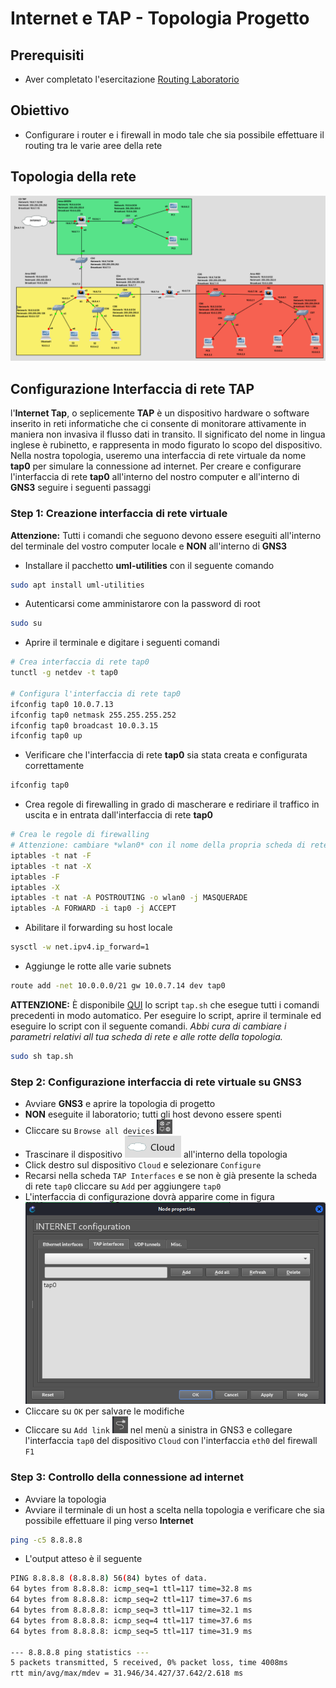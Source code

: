 # Internet e TAP - Topologia Progetto

## Prerequisiti
- Aver completato l'esercitazione [Routing Laboratorio](https://github.com/fpacenza/Fondamenti-di-Reti-e-Sicurezza-Informatica/tree/main/Routing)

## Obiettivo
- Configurare i router e i firewall in modo tale che sia possibile effettuare il routing tra le varie aree della rete

## Topologia della rete
![alt text](https://github.com/fpacenza/Fondamenti-di-Reti-e-Sicurezza-Informatica/blob/main/Routing/project_topology_gns3.png?raw=true)


## Configurazione Interfaccia di rete TAP
l'**Internet Tap**, o seplicemente **TAP** è un dispositivo hardware o software inserito in reti informatiche che ci consente di monitorare attivamente in maniera non invasiva il flusso dati in transito. Il significato del nome in lingua inglese è rubinetto, e rappresenta in modo figurato lo scopo del dispositivo.
Nella nostra topologia, useremo una interfaccia di rete virtuale da nome **tap0** per simulare la connessione ad internet. Per creare e configurare l'interfaccia di rete **tap0** all'interno del nostro computer e all'interno di **GNS3** seguire i seguenti passaggi

### Step 1: Creazione interfaccia di rete virtuale
**Attenzione:** Tutti i comandi che seguono devono essere eseguiti all'interno del terminale del vostro computer locale e **NON** all'interno di **GNS3**

- Installare il pacchetto **uml-utilities** con il seguente comando
```bash
sudo apt install uml-utilities
```

- Autenticarsi come amministarore con la password di root
```bash
sudo su
```

- Aprire il terminale e digitare i seguenti comandi
```bash
# Crea interfaccia di rete tap0
tunctl -g netdev -t tap0

# Configura l'interfaccia di rete tap0
ifconfig tap0 10.0.7.13
ifconfig tap0 netmask 255.255.255.252
ifconfig tap0 broadcast 10.0.3.15
ifconfig tap0 up
```

- Verificare che l'interfaccia di rete **tap0** sia stata creata e configurata correttamente
```bash
ifconfig tap0
```

- Crea regole di firewalling in grado di mascherare e rediriare il traffico in uscita e in entrata dall'interfaccia di rete **tap0**
```bash
# Crea le regole di firewalling
# Attenzione: cambiare *wlan0* con il nome della propria scheda di rete attualmente connessa alla rete internet
iptables -t nat -F
iptables -t nat -X
iptables -F
iptables -X
iptables -t nat -A POSTROUTING -o wlan0 -j MASQUERADE
iptables -A FORWARD -i tap0 -j ACCEPT
```

- Abilitare il forwarding su host locale 
```bash
sysctl -w net.ipv4.ip_forward=1
```

- Aggiunge le rotte alle varie subnets
```bash
route add -net 10.0.0.0/21 gw 10.0.7.14 dev tap0
```

**ATTENZIONE:** È disponibile [QUI](https://github.com/fpacenza/Fondamenti-di-Reti-e-Sicurezza-Informatica/blob/main/Internet%20e%20TAP/tap.sh?raw=true) lo script ``tap.sh`` che esegue tutti i comandi precedenti in modo automatico. Per eseguire lo script, aprire il terminale ed eseguire lo script con il seguente comandi.
*Abbi cura di cambiare i parametri relativi all tua scheda di rete e alle rotte della topologia.*
```bash
sudo sh tap.sh
```

### Step 2: Configurazione interfaccia di rete virtuale su GNS3
- Avviare **GNS3** e aprire la topologia di progetto
- **NON** eseguite il laboratorio; tutti gli host devono essere spenti
- Cliccare su `Browse all devices` <img src="https://github.com/fpacenza/Fondamenti-di-Reti-e-Sicurezza-Informatica/blob/main/Routing/browse_all_devices.png?raw=true" width="25">
- Trascinare il dispositivo <img src="https://github.com/fpacenza/Fondamenti-di-Reti-e-Sicurezza-Informatica/blob/main/Internet%20e%20TAP/cloud.png?raw=true"> all'interno della topologia
- Click destro sul dispositivo `Cloud` e selezionare `Configure`
- Recarsi nella scheda `TAP Interfaces` e se non è già presente la scheda di rete `tap0` cliccare su `Add` per aggiungere `tap0`
- L'interfaccia di configurazione dovrà apparire come in figura
![alt text](https://github.com/fpacenza/Fondamenti-di-Reti-e-Sicurezza-Informatica/blob/main/Internet%20e%20TAP/cloud_configuration.png?raw=true)
- Cliccare su `OK` per salvare le modifiche
- Cliccare su `Add link` <img src="https://github.com/fpacenza/Fondamenti-di-Reti-e-Sicurezza-Informatica/blob/main/Routing/link.png?raw=true" width="25"> nel menù a sinistra in GNS3 e collegare l'interfaccia `tap0` del dispositivo `Cloud` con l'interfaccia `eth0` del firewall `F1`

### Step 3: Controllo della connessione ad internet
- Avviare la topologia
- Avviare il terminale di un host a scelta nella topologia e verificare che sia possibile effettuare il ping verso **Internet**
```bash
ping -c5 8.8.8.8
```
- L'output atteso è il seguente
```bash
PING 8.8.8.8 (8.8.8.8) 56(84) bytes of data.
64 bytes from 8.8.8.8: icmp_seq=1 ttl=117 time=32.8 ms
64 bytes from 8.8.8.8: icmp_seq=2 ttl=117 time=37.6 ms
64 bytes from 8.8.8.8: icmp_seq=3 ttl=117 time=32.1 ms
64 bytes from 8.8.8.8: icmp_seq=4 ttl=117 time=37.6 ms
64 bytes from 8.8.8.8: icmp_seq=5 ttl=117 time=31.9 ms

--- 8.8.8.8 ping statistics ---
5 packets transmitted, 5 received, 0% packet loss, time 4008ms
rtt min/avg/max/mdev = 31.946/34.427/37.642/2.618 ms                                                
```